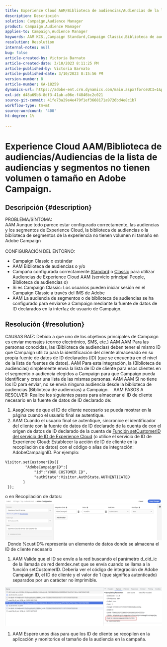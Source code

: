 ```yaml
---
title: Experience Cloud AAM/Biblioteca de audiencias/Audiencias de la lista de audiencias y segmentos no tienen volumen o tamaño en Adobe Campaign.
description: Descripción
solution: Campaign,Audience Manager
product: Campaign,Audience Manager
applies-to: Campaign,Audience Manager
keywords: AAM KCS,,Campaign Standard,Campaign Classic,Biblioteca de audiencias,Servicio principal People,Audiencias de Experience Cloud
resolution: Resolution
internal-notes: null
bug: false
article-created-by: Victoria Barnato
article-created-date: 3/10/2023 8:11:25 PM
article-published-by: Victoria Barnato
article-published-date: 3/10/2023 8:15:56 PM
version-number: 8
article-number: KA-18259
dynamics-url: https://adobe-ent.crm.dynamics.com/main.aspx?forceUCI=1&pagetype=entityrecord&etn=knowledgearticle&id=4787acb6-7fbf-ed11-83ff-6045bd006b3d
exl-id: d48a69b6-8df3-41ab-a06e-f4846bc2c021
source-git-commit: 41fe73a29e4e479f1ef3668171a9726bd4e8c1b7
workflow-type: tm+mt
source-wordcount: '400'
ht-degree: 1%

---
```


# Experience Cloud AAM/Biblioteca de audiencias/Audiencias de la lista de audiencias y segmentos no tienen volumen o tamaño en Adobe Campaign.

## Descripción {#description}

PROBLEMA/SÍNTOMA:
<br>AAM Aunque todo parece estar configurado correctamente, las audiencias y los segmentos de Experience Cloud, la biblioteca de audiencias o la biblioteca de segmentos de la experiencia no tienen volumen ni tamaño en Adobe Campaign
<br> 
<br>CONFIGURACIÓN DEL ENTORNO:<br>
- Campaign Classic o estándar
- AAM Biblioteca de audiencias o y/o
- Campaña configurada correctamente [Standard](https://experienceleague.adobe.com/docs/campaign-standard/using/integrating-with-adobe-cloud/working-with-campaign-and-audience-manager-or-people-core-service/provisioning-and-configuring-integration-with-audience-manager-or-people-core-service.html?lang=en) o [Classic](https://experienceleague.adobe.com/docs/campaign-classic/using/integrating-with-adobe-experience-cloud/audience-sharing/configuring-shared-audiences-integration-in-adobe-campaign.html?lang=en) para utilizar Audiencias de Experience Cloud AAM (servicio principal People, Biblioteca de audiencias o)
- Si es Campaign Classic: Los usuarios pueden iniciar sesión en el Campaign Classic a través del IMS de Adobe
- AAM La audiencia de segmentos o de biblioteca de audiencias se ha configurado para enviarse a Campaign mediante la fuente de datos de ID declarados en la interfaz de usuario de Campaign.



## Resolución {#resolution}


CAUSAS RAÍZ: Debido a que uno de los objetivos principales de Campaign es enviar mensajes (correo electrónico, SMS, etc.) AAM AAM Para las personas conocidas, las (Biblioteca de audiencias) deben tener el mismo ID que Campaign utiliza para la identificación del cliente almacenado en su propia fuente de datos de ID declarados (ID) (que se encuentra en el nivel de la lista de fuentes de datos). AAM Para esta integración, la (Biblioteca de audiencias) simplemente envía la lista de ID de cliente para esos clientes en el segmento o audiencia elegidos a Campaign para que Campaign pueda identificar y crear una lista de las mismas personas. AAM AAM Si no tiene los ID para enviar, no se envía ninguna audiencia desde la biblioteca de audiencias (Biblioteca de audiencias) a Campaign. 
 
AAM PASOS A RESOLVER: Realice los siguientes pasos para almacenar el ID de cliente necesario en la fuente de datos de ID declarado de:

1. Asegúrese de que el ID de cliente necesario se pueda mostrar en la página cuando el usuario final se autentique.
2. AAM Cuando el usuario final se autentique, sincronice el identificador del cliente con la fuente de datos de ID declarado de la cuenta de con el origen de datos de ID declarado de la cuenta de [Función setCustomerID del servicio de ID de Experience Cloud](https://experienceleague.adobe.com/docs/id-service/using/id-service-api/methods/setcustomerids.html?lang=en) (o utilice el servicio de ID de Experience Cloud: Establecer la acción de ID de cliente en la recopilación de datos) con el código o alias de integración: AdobeCampaignID. Por ejemplo:



```
Visitor.setCustomerIDs({
         "AdobeCampaignID":{ 
             "id":"YOUR CUSTOMER ID", 
             "authState":Visitor.AuthState.AUTHENTICATED 
        } 
 });
```


o en Recopilación de datos:
![](assets/4e9305cf-76a5-ec11-983f-0022480b028f.png)
 
Donde %custID% representa un elemento de datos donde se almacena el ID de cliente necesario

1. AAM Valide que el ID se envíe a la red buscando el parámetro d_cid_ic de la llamada de red demdex.net que se envía cuando se llama a la función setCustomerID. Debería ver el código de integración de Adobe Campaign ID, el ID de cliente y el valor de 1 (que significa autenticado) separados por un carácter no imprimible.


![](assets/4f9305cf-76a5-ec11-983f-0022480b028f.png)

1. AAM Espere unos días para que los ID de cliente se recopilen en la aplicación y monitorice el tamaño de la audiencia en la campaña.
